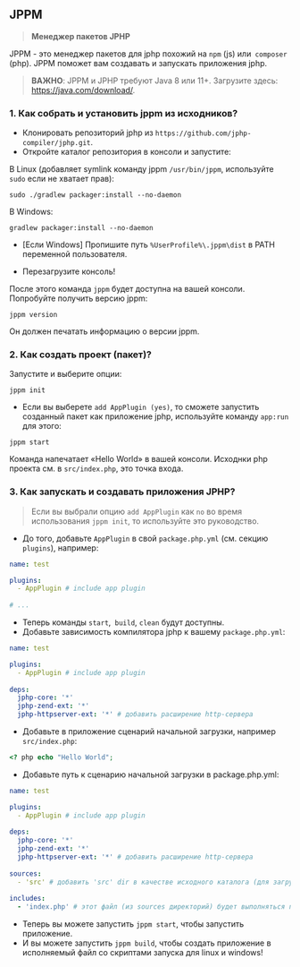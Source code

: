 ## JPPM
> **Менеджер пакетов JPHP**

JPPM - это менеджер пакетов для jphp похожий на `npm` (js) или` composer` (php).
JPPM поможет вам создавать и запускать приложения jphp.

> **ВАЖНО**: JPPM и JPHP требуют Java 8 или 11+. Загрузите здесь: https://java.com/download/.

### 1. Как собрать и установить jppm из исходников?
- Клонировать репозиторий jphp из `https://github.com/jphp-compiler/jphp.git`.
- Откройте каталог репозитория в консоли и запустите:

В Linux (добавляет symlink команду jppm `/usr/bin/jppm`, используйте `sudo` если не хватает прав):
```
sudo ./gradlew packager:install --no-daemon
```

В Windows:
```
gradlew packager:install --no-daemon
```

- [Если Windows] Пропишите путь `%UserProfile%\.jppm\dist` в PATH переменной пользователя.

- Перезагрузите консоль!

После этого команда `jppm` будет доступна на вашей консоли. Попробуйте получить версию jppm:

```
jppm version
```

Он должен печатать информацию о версии jppm.

### 2. Как создать проект (пакет)?

Запустите и выберите опции:

```
jppm init
```

- Если вы выберете `add AppPlugin (yes)`, то сможете запустить созданный пакет как приложение jphp, используйте команду `app:run` для этого:

```
jppm start
```

Команда напечатает «Hello World» в вашей консоли. Исходнки php проекта см. в `src/index.php`, это точка входа.


### 3. Как запускать и создавать приложения JPHP?

> Если вы выбрали опцию `add AppPlugin` как `no` во время использования `jppm init`, то используйте это руководство.

- До того, добавьте `AppPlugin` в свой `package.php.yml` (см. секцию `plugins`), например:

```yaml
name: test

plugins:
  - AppPlugin # include app plugin
  
# ...
```

- Теперь команды `start`,` build`, `clean` будут доступны.
- Добавьте зависимость компилятора jphp к вашему `package.php.yml`:

```yaml
name: test

plugins:
  - AppPlugin # include app plugin
  
deps:
  jphp-core: '*'
  jphp-zend-ext: '*'
  jphp-httpserver-ext: '*' # добавить расширение http-сервера
```

- Добавьте в приложение сценарий начальной загрузки, например `src/index.php`:

```php
<? php echo "Hello World";
```

- Добавьте путь к сценарию начальной загрузки в package.php.yml:

```yaml
name: test

plugins:
  - AppPlugin # include app plugin
  
deps:
  jphp-core: '*'
  jphp-zend-ext: '*'
  jphp-httpserver-ext: '*' # добавить расширение http-сервера
  
sources:
  - 'src' # добавить 'src' dir в качестве исходного каталога (для загрузчика классов тоже).
  
includes:
  - 'index.php' # этот файл (из sources директорий) будет выполняться при запуске приложения
```

- Теперь вы можете запустить `jppm start`, чтобы запустить приложение.
- И вы можете запустить `jppm build`, чтобы создать приложение в исполняемый файл со скриптами запуска для linux и windows!

